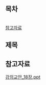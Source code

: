 ## 목차
[](#)   
[참고자료](#참고자료)   

## **제목**

## 참고자료

[강의교안_18장.ppt](https://github.com/abarthdew/this-is-Java/blob/main/basics/files/%EA%B0%95%EC%9D%98%EA%B5%90%EC%95%88_18%EC%9E%A5.ppt)